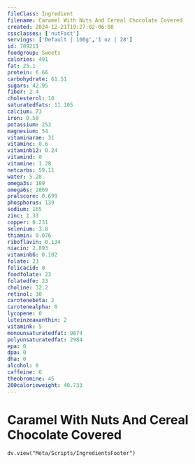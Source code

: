 ```yaml
---
fileClass: Ingredient
filename: Caramel With Nuts And Cereal Chocolate Covered
created: 2024-12-21T19:27:02-06:00
cssclasses: ['nutFact']
servings: ['Default | 100g','1 oz | 28']
id: 789211
foodgroup: Sweets
calories: 491
fat: 25.1
protein: 6.66
carbohydrate: 61.51
sugars: 42.95
fiber: 2.4
cholesterol: 10
saturatedfats: 11.105
calcium: 73
iron: 0.58
potassium: 253
magnesium: 54
vitaminarae: 31
vitaminc: 0.6
vitaminb12: 0.24
vitamind: 0
vitamine: 1.28
netcarbs: 59.11
water: 5.28
omega3s: 109
omega6s: 2869
pralscore: 0.699
phosphorus: 139
sodium: 165
zinc: 1.33
copper: 0.231
selenium: 3.8
thiamin: 0.076
riboflavin: 0.134
niacin: 2.893
vitaminb6: 0.102
folate: 23
folicacid: 0
foodfolate: 23
folatedfe: 23
choline: 32.2
retinol: 30
carotenebeta: 2
carotenealpha: 0
lycopene: 0
luteinzeaxanthin: 2
vitamink: 5
monounsaturatedfat: 9874
polyunsaturatedfat: 2984
epa: 0
dpa: 0
dha: 0
alcohol: 0
caffeine: 6
theobromine: 45
200calorieweight: 40.733
---
```


# Caramel With Nuts And Cereal Chocolate Covered

```dataviewjs
dv.view("Meta/Scripts/IngredientsFooter")
```
